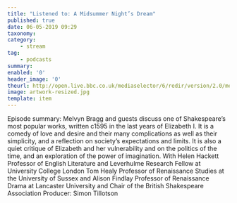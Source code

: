 ```yaml
---
title: "Listened to: A Midsummer Night’s Dream"
published: true
date: 06-05-2019 09:29
taxonomy:
category:
	- stream
tag:
	- podcasts
summary:
enabled: '0'
header_image: '0'
theurl: http://open.live.bbc.co.uk/mediaselector/6/redir/version/2.0/mediaset/audio-nondrm-download/proto/http/vpid/p076v4lx.mp3
image: artwork-resized.jpg
template: item
---
```

 
Episode summary: Melvyn Bragg and guests discuss one of Shakespeare’s most popular works, written c1595 in the last years of Elizabeth I. It is a comedy of love and desire and their many complications as well as their simplicity, and a reflection on society’s expectations and limits. It is also a quiet critique of Elizabeth and her vulnerability and on the politics of the time, and an exploration of the power of imagination. With Helen Hackett Professor of English Literature and Leverhulme Research Fellow at University College London Tom Healy Professor of Renaissance Studies at the University of Sussex and Alison Findlay Professor of Renaissance Drama at Lancaster University and Chair of the British Shakespeare Association Producer: Simon Tillotson
